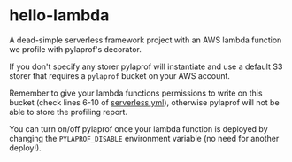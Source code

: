 # hello-lambda
A dead-simple serverless framework project with an AWS lambda function we
profile with pylaprof's decorator.

If you don't specify any storer pylaprof will instantiate and use a default
S3 storer that requires a `pylaprof` bucket on your AWS account.

Remember to give your lambda functions permissions to write on this bucket
(check lines 6-10 of [serverless.yml](./serverless.yml)), otherwise pylaprof
will not be able to store the profiling report.

You can turn on/off pylaprof once your lambda function is deployed by changing
the `PYLAPROF_DISABLE` environment variable (no need for another deploy!).
